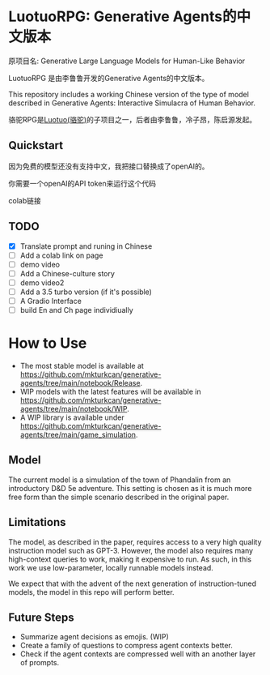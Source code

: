# LuotuoRPG: Generative Agents的中文版本

原项目名: Generative Large Language Models for Human-Like Behavior

LuotuoRPG 是由李鲁鲁开发的Generative Agents的中文版本。

This repository includes a working Chinese version of the type of model described in Generative Agents: Interactive Simulacra of Human Behavior.

骆驼RPG是[Luotuo(骆驼)](https://github.com/LC1332/Luotuo-Chinese-LLM)的子项目之一，后者由李鲁鲁，冷子昂，陈启源发起。


## Quickstart

因为免费的模型还没有支持中文，我把接口替换成了openAI的。

你需要一个openAI的API token来运行这个代码

colab链接

## TODO

- [x] Translate prompt and runing in Chinese
- [ ] Add a colab link on page
- [ ] demo video
- [ ] Add a Chinese-culture story
- [ ] demo video2
- [ ] Add a 3.5 turbo version (if it's possible)
- [ ] A Gradio Interface
- [ ] build En and Ch page individiually

# How to Use

* The most stable model is available at https://github.com/mkturkcan/generative-agents/tree/main/notebook/Release.
* WIP models with the latest features will be available in https://github.com/mkturkcan/generative-agents/tree/main/notebook/WIP.
* A WIP library is available under https://github.com/mkturkcan/generative-agents/tree/main/game_simulation.

## Model

The current model is a simulation of the town of Phandalin from an introductory D&D 5e adventure. This setting is chosen as it is much more free form than the simple scenario described in the original paper.

## Limitations

The model, as described in the paper, requires access to a very high quality instruction model such as GPT-3. However, the model also requires many high-context queries to work, making it expensive to run. As such, in this work we use low-parameter, locally runnable models instead. 

We expect that with the advent of the next generation of instruction-tuned models, the model in this repo will perform better.

## Future Steps

* Summarize agent decisions as emojis. (WIP)
* Create a family of questions to compress agent contexts better.
* Check if the agent contexts are compressed well with an another layer of prompts.